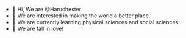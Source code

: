 - 👋 Hi, We are @Haruchester
- 👀 We are interested in making the world a better place.
- 🌱 We are currently learning physical sciences and social sciences.
- 💞️ We are fall in love!

<!---
Haruchester/Haruchester is a ✨ special ✨ repository because its `README.md` (this file) appears on your GitHub profile.
You can click the Preview link to take a look at your changes.
--->
